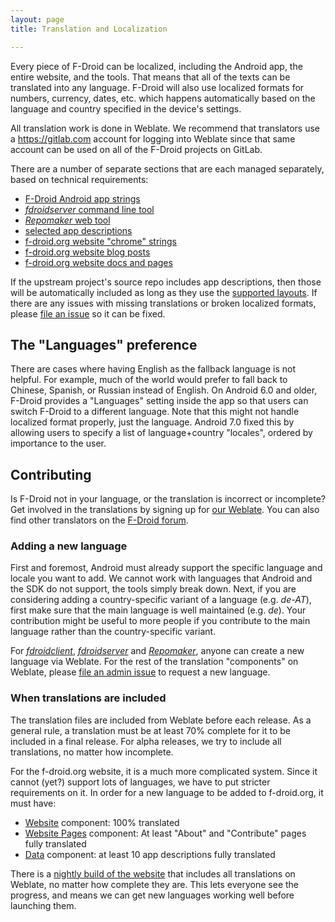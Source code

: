 ```yaml
---
layout: page
title: Translation and Localization

---
```


Every piece of F-Droid can be localized, including the Android app,
the entire website, and the tools.  That means that all of the texts
can be translated into any language.  F-Droid will also use localized
formats for numbers, currency, dates, etc. which happens automatically
based on the language and country specified in the device's settings.

All translation work is done in Weblate. We recommend that translators
use a https://gitlab.com account for logging into Weblate since that
same account can be used on all of the F-Droid projects on GitLab.

There are a number of separate sections that are each managed
separately, based on technical requirements:

* [F-Droid Android app strings](https://hosted.weblate.org/projects/f-droid/f-droid)
* [_fdroidserver_ command line tool](https://hosted.weblate.org/projects/f-droid/fdroidserver)
* [_Repomaker_ web tool](https://hosted.weblate.org/projects/f-droid/repomaker)
* [selected app descriptions](https://hosted.weblate.org/projects/f-droid/fdroiddata)
* [f-droid.org website "chrome" strings](https://hosted.weblate.org/projects/f-droid/website)
* [f-droid.org website blog posts](https://hosted.weblate.org/projects/f-droid/website-posts)
* [f-droid.org website docs and pages](https://hosted.weblate.org/projects/f-droid/website-docs)

If the upstream project's source repo includes app descriptions, then
those will be automatically included as long as they use the
[supported layouts](../All_About_Descriptions_Graphics_and_Screenshots).
If there are any issues with missing translations or broken localized
formats, please
[file an issue](https://gitlab.com/groups/fdroid/issues) so it can be
fixed.


## The "Languages" preference

There are cases where having English as the fallback language is not
helpful.  For example, much of the world would prefer to fall back to
Chinese, Spanish, or Russian instead of English.  On Android 6.0 and
older, F-Droid provides a "Languages" setting inside the app so that
users can switch F-Droid to a different language.  Note that this
might not handle localized format properly, just the
language. Android 7.0 fixed this by allowing users to specify a list
of language+country "locales", ordered by importance to the user.


## Contributing

Is F-Droid not in your language, or the translation is incorrect or
incomplete?  Get involved in the translations by signing up for
[our Weblate](https://hosted.weblate.org/projects/f-droid/).  You can
also find other translators on the
[F-Droid forum](https://forum.f-droid.org/t/about-the-translation-category/).


### Adding a new language

First and foremost, Android must already support the specific language
and locale you want to add.  We cannot work with languages that
Android and the SDK do not support, the tools simply break down.
Next, if you are considering adding a country-specific variant of a
language (e.g. _de-AT_), first make sure that the main language is
well maintained (e.g. _de_). Your contribution might be useful to more
people if you contribute to the main language rather than the
country-specific variant.

For
[_fdroidclient_](https://hosted.weblate.org/projects/f-droid/f-droid/),
[_fdroidserver_](https://hosted.weblate.org/projects/f-droid/fdroidserver/)
and
[_Repomaker_](https://hosted.weblate.org/projects/f-droid/repomaker),
anyone can create a new language via Weblate.  For the rest of the
translation "components" on Weblate, please
[file an admin issue](https://gitlab.com/fdroid/admin/issues) to
request a new language.


### When translations are included

The translation files are included from Weblate before each release.
As a general rule, a translation must be at least 70% complete for it
to be included in a final release.  For alpha releases, we try to
include all translations, no matter how incomplete.

For the f-droid.org website, it is a much more complicated
system. Since it cannot (yet?) support lots of languages, we have to
put stricter requirements on it.  In order for a new language to be
added to f-droid.org, it must have:

* [Website](https://hosted.weblate.org/projects/f-droid/website) component: 100% translated
* [Website Pages](https://hosted.weblate.org/projects/f-droid/website-pages/) component: At least "About" and "Contribute" pages fully translated
* [Data](https://hosted.weblate.org/projects/f-droid/fdroiddata) component: at least 10 app descriptions fully translated

There is a [nightly build of the website](https://staging.f-droid.org)
that includes all translations on Weblate, no matter how complete they
are. This lets everyone see the progress, and means we can get new
languages working well before launching them.
